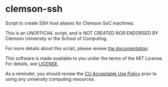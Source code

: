 # clemson-ssh

Script to create SSH host aliases for Clemson SoC machines.

This is an UNOFFICIAL script, and is NOT CREATED NOR ENDORSED BY Clemson
University or the School of Computing.

For more details about this script, please review
[the documentation](https://www.bengodfrey.net/clemson-ssh).

This software is made available to you under the terms of the MIT License.
For details, see [LICENSE](LICENSE).

As a reminder, you should review the
[CU Acceptable Use Policy](https://idp.clemson.edu/password/policy.html)
prior to using any university computing resources.
